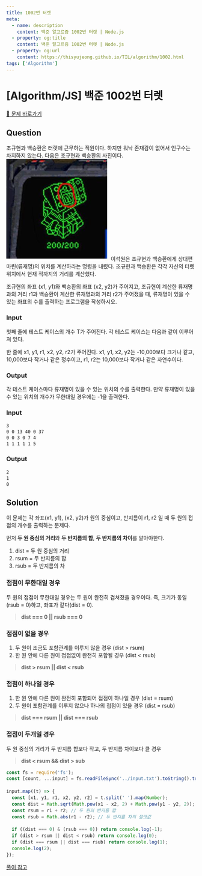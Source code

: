 ```yaml
---
title: 1002번 터렛
meta:
  - name: description
    content: 백준 알고르즘 1002번 터렛 | Node.js
  - property: og:title
    content: 백준 알고르즘 1002번 터렛 | Node.js
  - property: og:url
    content: https://thisyujeong.github.io/TIL/algorithm/1002.html
tags: ['Algorithm']
---
```


# [Algorithm/JS] 백준 1002번 터렛

[🔗 문제 바로가기](https://www.acmicpc.net/problem/1002)

## Question

조규현과 백승환은 터렛에 근무하는 직원이다. 하지만 워낙 존재감이 없어서 인구수는 차지하지 않는다. 다음은 조규현과 백승환의 사진이다.
<img src="../../.vuepress/public/image/algorithm-1002.jpeg" />
이석원은 조규현과 백승환에게 상대편 마린(류재명)의 위치를 계산하라는 명령을 내렸다. 조규현과 백승환은 각각 자신의 터렛 위치에서 현재 적까지의 거리를 계산했다.

조규현의 좌표 (x1, y1)와 백승환의 좌표 (x2, y2)가 주어지고, 조규현이 계산한 류재명과의 거리 r1과 백승환이 계산한 류재명과의 거리 r2가 주어졌을 때, 류재명이 있을 수 있는 좌표의 수를 출력하는 프로그램을 작성하시오.

### Input

첫째 줄에 테스트 케이스의 개수 T가 주어진다. 각 테스트 케이스는 다음과 같이 이루어져 있다.

한 줄에 x1, y1, r1, x2, y2, r2가 주어진다. x1, y1, x2, y2는 -10,000보다 크거나 같고, 10,000보다 작거나 같은 정수이고, r1, r2는 10,000보다 작거나 같은 자연수이다.

### Output

각 테스트 케이스마다 류재명이 있을 수 있는 위치의 수를 출력한다. 만약 류재명이 있을 수 있는 위치의 개수가 무한대일 경우에는 -1을 출력한다.

### Input

```
3
0 0 13 40 0 37
0 0 3 0 7 4
1 1 1 1 1 5
```

### Output

```
2
1
0
```

## Solution

이 문제는 각 좌표(x1, y1), (x2, y2)가 원의 중심이고, 반지름이 r1, r2 일 때 두 원의 접점의 개수를 출력하는 문제다.

먼저 **두 원 중심의 거리**와 **두 반지름의 합**, **두 반지름의 차이**를 알아야한다.

1. dist = 두 원 중심의 거리
2. rsum = 두 반지름의 합
3. rsub = 두 반지름의 차

### 접점이 무한대일 경우

두 원의 접점이 무한대일 경우는 두 원이 완전히 겹쳐졌을 경우이다. 즉, 크기가 동일(rsub = 0)하고, 좌표가 같다(dist = 0).

> **dist === 0 || rsub === 0**

### 접점이 없을 경우

1. 두 원이 조금도 포함관계를 이루지 않을 경우 (dist > rsum)
2. 한 원 안에 다른 원이 접점없이 완전히 포함될 경우 (dist < rsub)

> **dist > rsum || dist < rsub**

### 접점이 하나일 경우

1. 한 원 안에 다른 원이 완전히 포함되어 접점이 하나일 경우 (dist = rsum)
2. 두 원이 포함관계를 이루지 않으나 하나의 접점이 있을 경우 (dist = rsub)

> **dist === rsum || dist === rsub**

### 접점이 두개일 경우

두 원 중심의 거리가 두 반지름 합보다 작고, 두 반지름 차이보다 클 경우

> **dist < rsum && dist > sub**

```js
const fs = require('fs');
const [count, ...input] = fs.readFileSync('../input.txt').toString().trim().split('\n');

input.map((t) => {
  const [x1, y1, r1, x2, y2, r2] = t.split(' ').map(Number);
  const dist = Math.sqrt(Math.pow(x1 - x2, 2) + Math.pow(y1 - y2, 2)); // 두 좌표의 거리
  const rsum = r1 + r2; // 두 원의 반지름 합
  const rsub = Math.abs(r1 - r2); // 두 반지름 차의 절댓값

  if ((dist === 0) & (rsub === 0)) return console.log(-1);
  if (dist > rsum || dist < rsub) return console.log(0);
  if (dist === rsum || dist === rsub) return console.log(1);
  console.log(2);
});
```

[풀이 참고](https://wookgu.tistory.com/18)
